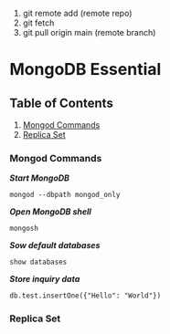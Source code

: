 1. git remote add (remote repo)
2. git fetch
3. git pull origin main (remote branch)

# MongoDB Essential
## Table of Contents
1. [Mongod Commands](#mongod-commands)
2. [Replica Set](#replica-set)

### Mongod Commands
***Start MongoDB***
```console
mongod --dbpath mongod_only
```
***Open MongoDB shell***
```console
mongosh
```
***Sow default databases***
```console
show databases
```
***Store inquiry data***
```console
db.test.insertOne({"Hello": "World"})
```
### Replica Set